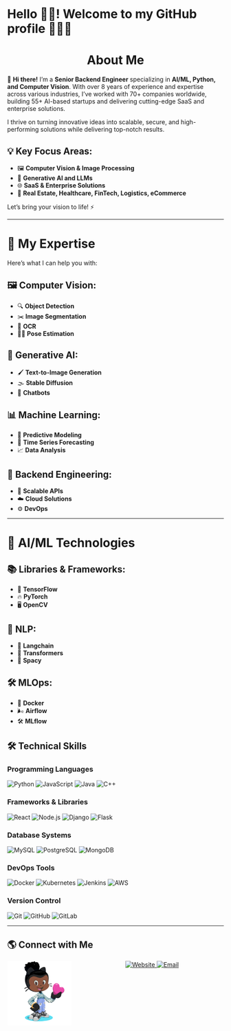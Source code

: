 # Hello 👋🏾! Welcome to my GitHub profile 👩🏾‍💻


<h1 align="center">About Me</h1>

👋 **Hi there!** I’m a **Senior Backend Engineer** specializing in **AI/ML, Python, and Computer Vision**. With over 8 years of experience and expertise across various industries, I’ve worked with 70+ companies worldwide, building 55+ AI-based startups and delivering cutting-edge SaaS and enterprise solutions.

I thrive on turning innovative ideas into scalable, secure, and high-performing solutions while delivering top-notch results.

## 💡 **Key Focus Areas**:
- 🖼️ **Computer Vision & Image Processing**
- 🤖 **Generative AI and LLMs**
- 🌐 **SaaS & Enterprise Solutions**
- 🏢 **Real Estate, Healthcare, FinTech, Logistics, eCommerce**

Let’s bring your vision to life! ⚡

---

# 🌟 **My Expertise**

Here’s what I can help you with:

## 🖼️ **Computer Vision**:
- 🔍 **Object Detection**
- ✂️ **Image Segmentation**
- 📝 **OCR**
- 🧍‍♂️ **Pose Estimation**

## 🤖 **Generative AI**:
- 🖌️ **Text-to-Image Generation**
- 🌫️ **Stable Diffusion**
- 💬 **Chatbots**

## 📊 **Machine Learning**:
- 🔮 **Predictive Modeling**
- 📅 **Time Series Forecasting**
- 📈 **Data Analysis**

## 🔧 **Backend Engineering**:
- 📡 **Scalable APIs**
- ☁️ **Cloud Solutions**
- ⚙️ **DevOps**

---

# 🧠 **AI/ML Technologies**

## 📚 **Libraries & Frameworks**:
- 📐 **TensorFlow**
- 🔥 **PyTorch**
- 🖥️ **OpenCV**

## 📝 **NLP**:
- 🔗 **Langchain**
- 🤖 **Transformers**
- 🌿 **Spacy**

## 🛠️ **MLOps**:
- 🐋 **Docker**
- 🌬️ **Airflow**
- 🛠️ **MLflow**    


## 🛠️ Technical Skills

### Programming Languages
![Python](https://img.shields.io/badge/-Python-3776AB?logo=python&logoColor=white)
![JavaScript](https://img.shields.io/badge/-JavaScript-F7DF1E?logo=javascript&logoColor=black)
![Java](https://img.shields.io/badge/-Java-007396?logo=java&logoColor=white)
![C++](https://img.shields.io/badge/-C++-00599C?logo=c%2B%2B&logoColor=white)

### Frameworks & Libraries
![React](https://img.shields.io/badge/-React-61DAFB?logo=react&logoColor=black)
![Node.js](https://img.shields.io/badge/-Node.js-339933?logo=node.js&logoColor=white)
![Django](https://img.shields.io/badge/-Django-092E20?logo=django&logoColor=white)
![Flask](https://img.shields.io/badge/-Flask-000000?logo=flask&logoColor=white)

### Database Systems
![MySQL](https://img.shields.io/badge/-MySQL-4479A1?logo=mysql&logoColor=white)
![PostgreSQL](https://img.shields.io/badge/-PostgreSQL-4169E1?logo=postgresql&logoColor=white)
![MongoDB](https://img.shields.io/badge/-MongoDB-47A248?logo=mongodb&logoColor=white)

### DevOps Tools
![Docker](https://img.shields.io/badge/-Docker-2496ED?logo=docker&logoColor=white)
![Kubernetes](https://img.shields.io/badge/-Kubernetes-326CE5?logo=kubernetes&logoColor=white)
![Jenkins](https://img.shields.io/badge/-Jenkins-D24939?logo=jenkins&logoColor=white)
![AWS](https://img.shields.io/badge/-AWS-232F3E?logo=amazon-aws&logoColor=white)

### Version Control
![Git](https://img.shields.io/badge/-Git-F05032?logo=git&logoColor=white)
![GitHub](https://img.shields.io/badge/-GitHub-181717?logo=github&logoColor=white)
![GitLab](https://img.shields.io/badge/-GitLab-FC6D26?logo=gitlab&logoColor=white)

---

## 🌎 Connect with Me

<div align="center">
    <img align="left" height="150" src="https://github.com/fortune-uwha/fortune-uwha/raw/main/Gif/Fortune-octocat-rotating.gif?raw=true" alt="Rotating Octocat">
    <div style="margin-left: 170px;">
        <a href="/" target="_blank">
            <img src="https://user-images.githubusercontent.com/40443167/162639626-3d3ae8bd-e02e-4854-aeb0-b0ffa457184a.png" alt="Website" width="30px">
        </a>
        <a href="mailto:your-email@example.com" target="_blank">
            <img src="https://user-images.githubusercontent.com/40443167/162639747-6f6067e8-0fc0-480d-b820-58594dd93390.png" alt="Email" width="30px">
        </a>
    </div>
</div>

